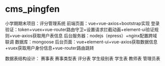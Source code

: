 # cms_pingfen
小学期期末项目：评分管理系统
前端页面：vue+vue-axios+bootstrap实现
登录验证：token+vuex+vue-router路由守卫+设置请求拦截动画+element-ui验证规则+vue-axios获取用户表信息
后台服务器：nodejs（epress）+nginx配置跨域联调
数据库：mongoose
后台页面：vue+element-ui+vue-axios获取数据信息+vuex获取用户身份信息+vue-router路由跳转

数据表结构设计：
赛事表
赛事类型表
评分表
学生级别表
学生表
教师表
管理员表

